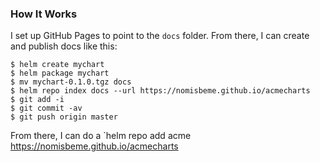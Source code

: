 ### How It Works

I set up GitHub Pages to point to the `docs` folder. From there, I can
create and publish docs like this:

```console
$ helm create mychart
$ helm package mychart
$ mv mychart-0.1.0.tgz docs
$ helm repo index docs --url https://nomisbeme.github.io/acmecharts
$ git add -i
$ git commit -av
$ git push origin master
```

From there, I can do a `helm repo add acme https://nomisbeme.github.io/acmecharts
